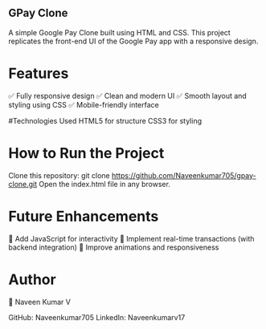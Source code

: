 ## GPay Clone
A simple Google Pay Clone built using HTML and CSS. This project replicates the front-end UI of the Google Pay app with a responsive design.

# Features
✅ Fully responsive design
✅ Clean and modern UI
✅ Smooth layout and styling using CSS
✅ Mobile-friendly interface

#Technologies Used
HTML5 for structure
CSS3 for styling

# How to Run the Project
Clone this repository: git clone https://github.com/Naveenkumar705/gpay-clone.git
Open the index.html file in any browser.

# Future Enhancements
🔹 Add JavaScript for interactivity
🔹 Implement real-time transactions (with backend integration)
🔹 Improve animations and responsiveness

# Author
👤 Naveen Kumar V

GitHub: Naveenkumar705
LinkedIn: Naveenkumarv17
